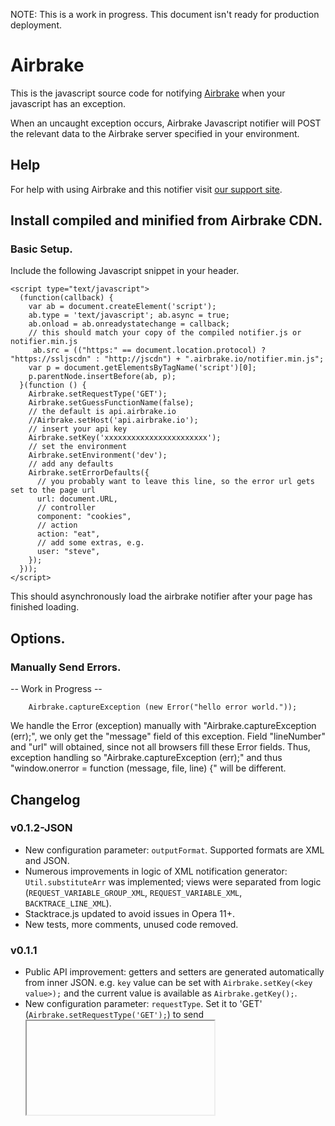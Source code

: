 NOTE: This is a work in progress. This document isn't ready for production deployment.

Airbrake
========

This is the javascript source code for notifying [Airbrake](http://airbrake.io) when your javascript has an exception.

When an uncaught exception occurs, Airbrake Javascript notifier will POST the relevant data
to the Airbrake server specified in your environment.

Help
----

For help with using Airbrake and this notifier visit [our support site](http://help.airbrake.io).


Install compiled and minified from Airbrake CDN.
------------------------------------------------

### Basic Setup.

Include the following Javascript snippet in your header.

    <script type="text/javascript">
      (function(callback) {
        var ab = document.createElement('script');
        ab.type = 'text/javascript'; ab.async = true;
        ab.onload = ab.onreadystatechange = callback;
        // this should match your copy of the compiled notifier.js or notifier.min.js
         ab.src = (("https:" == document.location.protocol) ? "https://ssljscdn" : "http://jscdn") + ".airbrake.io/notifier.min.js";
        var p = document.getElementsByTagName('script')[0];
        p.parentNode.insertBefore(ab, p);
      }(function () {
        Airbrake.setRequestType('GET');
        Airbrake.setGuessFunctionName(false);
        // the default is api.airbrake.io
        //Airbrake.setHost('api.airbrake.io');
        // insert your api key
        Airbrake.setKey('xxxxxxxxxxxxxxxxxxxxxxx');
        // set the environment
        Airbrake.setEnvironment('dev');
        // add any defaults
        Airbrake.setErrorDefaults({
          // you probably want to leave this line, so the error url gets set to the page url
          url: document.URL,
          // controller
          component: "cookies",
          // action
          action: "eat",
          // add some extras, e.g.
          user: "steve",
        });
      }));
    </script>

This should asynchronously load the airbrake notifier after your page has finished loading.

Options.
------------------------------------------------

### Manually Send Errors.

-- Work in Progress --

		Airbrake.captureException (new Error("hello error world."));

We handle the Error (exception) manually with "Airbrake.captureException (err);", we  only get the "message" field of this exception. Field "lineNumber" and "url" will obtained, since not all browsers fill these Error fields. Thus, exception handling so "Airbrake.captureException (err);" and thus "window.onerror = function (message, file, line) {" will be different.

Changelog
---------

### v0.1.2-JSON

- New configuration parameter: `outputFormat`. Supported formats are XML and JSON.
- Numerous improvements in logic of XML notification generator: `Util.substituteArr` was implemented; views were separated from logic (`REQUEST_VARIABLE_GROUP_XML`, `REQUEST_VARIABLE_XML`, `BACKTRACE_LINE_XML`).
- Stacktrace.js updated to avoid issues in Opera 11+.
- New tests, more comments, unused code removed.

### v0.1.1

- Public API improvement: getters and setters are generated automatically from inner JSON. e.g. `key` value can be set with `Airbrake.setKey(<key value>);` and the current value is available as `Airbrake.getKey();`.
- New configuration parameter: `requestType`. Set it to 'GET' (`Airbrake.setRequestType('GET');`) to send <iframe> notification request; 'POST' is for XMLHttpRequest POST.
- Basic Jasmine test are available in `tests/` directory.

Credits
-------

Airbrake is maintained and funded by [airbrake.io](http://airbrake.io)

Thank you to all [the contributors](https://github.com/airbrake/airbrake-js/contributors).

The names and logos for Airbrake are trademarks of Exceptional Software Inc.

License
-------
Airbrake is Copyright © 2008-2012 Airbrake. It is free software, and may be redistributed under the terms specified in the MIT-LICENSE file.
